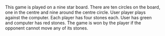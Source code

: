 This game is played on a nine star board. There are ten circles on the board,
one in the centre and nine around the centre circle. User player plays against
the computer. Each player has four stones each. User has green and computer has
red stones. The game is won by the player if the opponent cannot move any of its
stones.